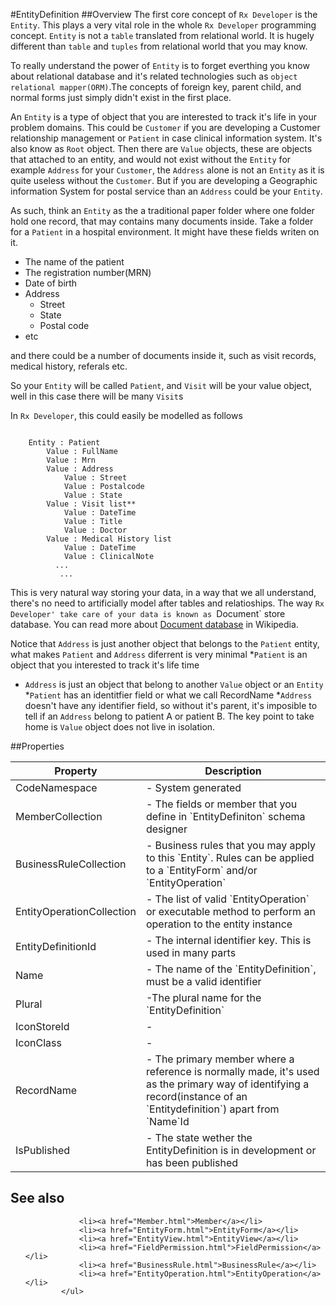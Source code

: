 #EntityDefinition
##Overview
The first core concept of `Rx Developer` is the `Entity`. This plays a very vital role in the whole `Rx Developer` programming concept. `Entity` is not a `table` translated from relational world. It is hugely different than `table` and `tuples` from relational world that you may know.

To really understand the power of `Entity` is to forget everthing you know about relational database and it's related technologies such as `object relational mapper(ORM)`.The concepts of foreign key, parent child, and normal forms just simply didn't exist in the first place.

An `Entity` is a type of object that you are interested to track it's life in your problem domains. This could be `Customer` if you are developing a Customer relationship management or `Patient` in case clinical information system. It's also know as `Root` object. Then there are `Value` objects, these are objects that attached to an entity, and would not exist without the `Entity` for example `Address` for your `Customer`, the `Address` alone is not an `Entity` as it is quite useless without the `Customer`. But if you are developing a Geographic information System for postal service than an `Address` could be your `Entity`.


As such, think an `Entity` as the a traditional paper folder where one folder hold one record, that may contains many documents inside. Take a folder for a `Patient` in a hospital environment. It might have these fields writen on it.
* The name of the patient
* The registration number(MRN)
* Date of birth
* Address
    * Street
    * State
    * Postal code
* etc

and there could be a number of documents inside it, such as visit records, medical history, referals etc.

So your `Entity` will be called `Patient`, and `Visit` will be your value object, well in this case there will be many `Visit`s

In `Rx Developer`, this could easily be modelled as follows

```

    Entity : Patient
        Value : FullName
        Value : Mrn
        Value : Address
            Value : Street
            Value : Postalcode
            Value : State
        Value : Visit list**
            Value : DateTime
            Value : Title
            Value : Doctor     
        Value : Medical History list
            Value : DateTime
            Value : ClinicalNote
          ...
           ... 

```

This is very natural way storing your data, in a way that we all understand, there's no need to artificially model after tables and relatioships. The way `Rx Developer' take care of your data is known as `Document` store database. You can read more about [Document database](http://en.wikipedia.org/wiki/Document-oriented_database) in Wikipedia.

Notice that `Address` is just another object that belongs to the `Patient` entity, what makes  `Patient` and `Address` diferrent is very minimal
*`Patient` is an object that you interested to track it's life time
* `Address` is just an object that belong to another `Value` object or an `Entity`
*`Patient` has an identitfier field or what we call RecordName
*`Address` doesn't have any identifier field, so without it's parent, it's imposible to tell if an `Address` belong to patient A or patient B. The key point to take home is `Value` object does not live in isolation.



##Properties
<table class="table table-condensed table-bordered">
    <thead>
<tr>
<th>Property</th>
<th>Description</th>
</tr>
</thead>
<tbody>
<tr><td>CodeNamespace</td><td> - System generated</td></tr>
<tr><td>MemberCollection</td><td> - The fields or member that you define in `EntityDefiniton` schema designer</td></tr>
<tr><td>BusinessRuleCollection</td><td> - Business rules that you may apply to this `Entity`. Rules can be applied to a `EntityForm` and/or `EntityOperation` </td></tr>
<tr><td>EntityOperationCollection</td><td> - The list of valid `EntityOperation` or executable method to perform an operation to the entity instance</td></tr>
<tr><td>EntityDefinitionId</td><td> - The internal identifier key. This is used in many parts</td></tr>
<tr><td>Name</td><td> - The name of the `EntityDefinition`, must be a valid identifier</td></tr>
<tr><td>Plural</td><td> -The plural name for the `EntityDefinition` </td></tr>
<tr><td>IconStoreId</td><td> - </td></tr>
<tr><td>IconClass</td><td> - </td></tr>
<tr><td>RecordName</td><td> - The primary member where a reference is normally made, it's used as the primary way of identifying a record(instance of an `Entitydefinition`) apart from `Name`Id </td></tr>
<tr><td>IsPublished</td><td> - The state wether the EntityDefinition is in development or has been published</td></tr>
</tbody></table>



## See also
<ul>

                <li><a href="Member.html">Member</a></li>
                <li><a href="EntityForm.html">EntityForm</a></li>
                <li><a href="EntityView.html">EntityView</a></li>
                <li><a href="FieldPermission.html">FieldPermission</a></li>
                <li><a href="BusinessRule.html">BusinessRule</a></li>
                <li><a href="EntityOperation.html">EntityOperation</a></li>
            </ul>

